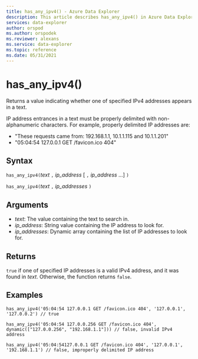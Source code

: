 ```yaml
---
title: has_any_ipv4() - Azure Data Explorer
description: This article describes has_any_ipv4() in Azure Data Explorer.
services: data-explorer
author: orspod
ms.author: orspodek
ms.reviewer: alexans
ms.service: data-explorer
ms.topic: reference
ms.date: 05/31/2021
---
```

# has_any_ipv4()

Returns a value indicating whether one of specified IPv4 addresses appears in a text.

IP address entrances in a text must be properly delimited with non-alphanumeric characters. For example, properly delimited IP addresses are:

 * "These requests came from: 192.168.1.1, 10.1.1.115 and 10.1.1.201"
 * "05:04:54 127.0.0.1 GET /favicon.ico 404"

## Syntax

`has_any_ipv4(`*text* `,` *ip_address* [ `,` *ip_address* ...] `)`     

`has_any_ipv4(`*text* `,` *ip_addresses* `)`

## Arguments

* *text*: The value containing the text to search in.
* *ip_address*: String value containing the IP address to look for.
* *ip_addresses*: Dynamic array containing the list of IP addresses to look for.

## Returns

`true` if one of specified IP addresses is a valid IPv4 address, and it was found in *text*. Otherwise, the function returns `false`.

## Examples

```kusto
has_any_ipv4('05:04:54 127.0.0.1 GET /favicon.ico 404', '127.0.0.1', '127.0.0.2') // true

has_any_ipv4('05:04:54 127.0.0.256 GET /favicon.ico 404', dynamic(["127.0.0.256", "192.168.1.1"])) // false, invalid IPv4 address

has_any_ipv4('05:04:54127.0.0.1 GET /favicon.ico 404', '127.0.0.1', '192.168.1.1') // false, improperly delimited IP address
```
